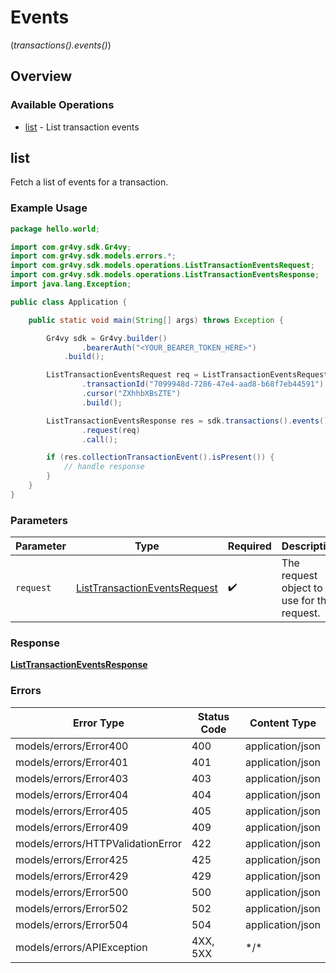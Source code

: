 # Events
(*transactions().events()*)

## Overview

### Available Operations

* [list](#list) - List transaction events

## list

Fetch a list of events for a transaction.

### Example Usage

```java
package hello.world;

import com.gr4vy.sdk.Gr4vy;
import com.gr4vy.sdk.models.errors.*;
import com.gr4vy.sdk.models.operations.ListTransactionEventsRequest;
import com.gr4vy.sdk.models.operations.ListTransactionEventsResponse;
import java.lang.Exception;

public class Application {

    public static void main(String[] args) throws Exception {

        Gr4vy sdk = Gr4vy.builder()
                .bearerAuth("<YOUR_BEARER_TOKEN_HERE>")
            .build();

        ListTransactionEventsRequest req = ListTransactionEventsRequest.builder()
                .transactionId("7099948d-7286-47e4-aad8-b68f7eb44591")
                .cursor("ZXhhbXBsZTE")
                .build();

        ListTransactionEventsResponse res = sdk.transactions().events().list()
                .request(req)
                .call();

        if (res.collectionTransactionEvent().isPresent()) {
            // handle response
        }
    }
}
```

### Parameters

| Parameter                                                                               | Type                                                                                    | Required                                                                                | Description                                                                             |
| --------------------------------------------------------------------------------------- | --------------------------------------------------------------------------------------- | --------------------------------------------------------------------------------------- | --------------------------------------------------------------------------------------- |
| `request`                                                                               | [ListTransactionEventsRequest](../../models/operations/ListTransactionEventsRequest.md) | :heavy_check_mark:                                                                      | The request object to use for the request.                                              |

### Response

**[ListTransactionEventsResponse](../../models/operations/ListTransactionEventsResponse.md)**

### Errors

| Error Type                        | Status Code                       | Content Type                      |
| --------------------------------- | --------------------------------- | --------------------------------- |
| models/errors/Error400            | 400                               | application/json                  |
| models/errors/Error401            | 401                               | application/json                  |
| models/errors/Error403            | 403                               | application/json                  |
| models/errors/Error404            | 404                               | application/json                  |
| models/errors/Error405            | 405                               | application/json                  |
| models/errors/Error409            | 409                               | application/json                  |
| models/errors/HTTPValidationError | 422                               | application/json                  |
| models/errors/Error425            | 425                               | application/json                  |
| models/errors/Error429            | 429                               | application/json                  |
| models/errors/Error500            | 500                               | application/json                  |
| models/errors/Error502            | 502                               | application/json                  |
| models/errors/Error504            | 504                               | application/json                  |
| models/errors/APIException        | 4XX, 5XX                          | \*/\*                             |